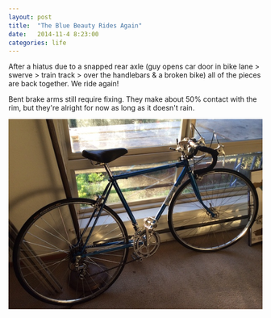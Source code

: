 ```yaml
---
layout: post
title:  "The Blue Beauty Rides Again"
date:   2014-11-4 8:23:00
categories: life
---
```


After a hiatus due to a snapped rear axle (guy opens car door in bike lane > swerve >
train track > over the handlebars & a broken bike) all of the pieces are back together.
We ride again!

Bent brake arms still require fixing. They make about 50% contact with the rim, but
they're alright for now as long as it doesn't rain.

[![Bike Stuff](/assets/images/2014-11-4/th_bike.jpg)][bikeimg]

[bikeimg]: /assets/images/2014-11-4/bike.jpg
